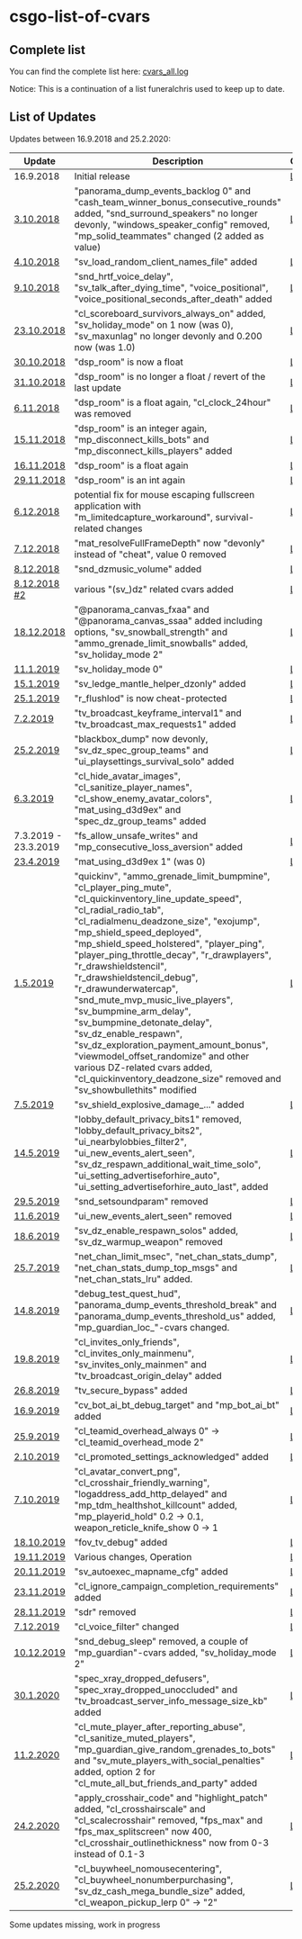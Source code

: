 # csgo-list-of-cvars
## Complete list

You can find the complete list here: [cvars_all.log](cvars_all.log)

Notice: This is a continuation of a list funeralchris used to keep up to date. 

## List of Updates

Updates between 16.9.2018 and 25.2.2020:

| Update | Description | Changes |
| ------------- | ------------- | ------------- |
| 16.9.2018 | Initial release | [Link](../../blob/faf896ff13f61c9ab837ebe3e4375d47805dd682/cvars_all.log) |
| [3.10.2018](http://blog.counter-strike.net/index.php/2018/10/21286/) | "panorama_dump_events_backlog 0" and "cash_team_winner_bonus_consecutive_rounds" added, "snd_surround_speakers" no longer devonly, "windows_speaker_config" removed, "mp_solid_teammates" changed (2 added as value)| [Link](../../commit/c944a5c69f5f689b5092ae3ac607661ce609badb#diff-ca2066e640294151d6fb370d1944ab19) |
| [4.10.2018](http://blog.counter-strike.net/index.php/2018/10/21312/) | "sv_load_random_client_names_file" added | [Link](../../commit/287893bf3de5ef5c897e2404ca421dd9581933bc#diff-ca2066e640294151d6fb370d1944ab19) |
| [9.10.2018](http://blog.counter-strike.net/index.php/2018/10/21333/) | "snd_hrtf_voice_delay", "sv_talk_after_dying_time", "voice_positional", "voice_positional_seconds_after_death" added | [Link](../../commit/cec2951ed09be9276a1b3cef8b37c512f0fcc9a6#diff-ca2066e640294151d6fb370d1944ab19) |
| [23.10.2018](http://blog.counter-strike.net/index.php/2018/10/21397/) | "cl_scoreboard_survivors_always_on" added, "sv_holiday_mode" on 1 now (was 0), "sv_maxunlag" no longer devonly and 0.200 now (was 1.0) | [Link](../../commit/92816a5ef03a3138adf2fb85cbee80d24ebb22cf) |
| [30.10.2018](http://blog.counter-strike.net/index.php/2018/10/21440/) | "dsp_room" is now a float | [Link](../../commit/d58c02ab21c973f465d2f2820bc21ed9cfc230fc#diff-ca2066e640294151d6fb370d1944ab19) |
| [31.10.2018](https://www.reddit.com/r/GlobalOffensive/comments/9strph/counterstrike_global_offensive_update_for_103018/) | "dsp_room" is no longer a float / revert of the last update | [Link](https://github.com/funeralchris/csgo-list-of-cvars/commit/97178e2c76c62243068353f7dff5180953bafb6f) |
| [6.11.2018](http://blog.counter-strike.net/index.php/2018/11/21456/) | "dsp_room" is a float again, "cl_clock_24hour" was removed | [Link](https://github.com/funeralchris/csgo-list-of-cvars/commit/b8cff69bf97b63bf169b35fde61f3583fa7dc5cc) |
| [15.11.2018](http://blog.counter-strike.net/index.php/2018/11/21495/) | "dsp_room" is an integer again, "mp_disconnect_kills_bots" and "mp_disconnect_kills_players" added | [Link](https://github.com/funeralchris/csgo-list-of-cvars/commit/90ef6141ed78230be1659a6dbe79dc7d89048d97) |
| [16.11.2018](https://steamdb.info/patchnotes/3311412/) | "dsp_room" is a float again | [Link](https://github.com/funeralchris/csgo-list-of-cvars/commit/9294499de3f7ead782bc3e5b5aa0b694386db952) |
| [29.11.2018](http://blog.counter-strike.net/index.php/2018/11/21504/) | "dsp_room" is an int again | [Link](../../commit/71de077dd648c2075f999e3fa9624e5c158f4fcf) |
| [6.12.2018](http://blog.counter-strike.net/index.php/2018/12/21530/) | potential fix for mouse escaping fullscreen application with "m_limitedcapture_workaround", survival-related changes | [Link](../../commit/c84f07f2a19a3c7d97f4f0fbdb7b7cd6c002611f) |
| [7.12.2018](https://www.reddit.com/r/GlobalOffensive/comments/a3wf8m/counterstrike_global_offensive_update_2_for_late/) | "mat_resolveFullFrameDepth" now "devonly" instead of "cheat", value 0 removed | [Link](../../commit/e848fbc11a4f289e774632a8d2c0a513011cce2d) |
| [8.12.2018](https://www.reddit.com/r/GlobalOffensive/comments/a455ir/counterstrike_global_offensive_update_3_for_12718/) | "snd_dzmusic_volume" added| [Link](../../commit/2b38c1708f4a051a572d574f24acde2e7b9d223b) |
| [8.12.2018 #2](http://blog.counter-strike.net/index.php/2018/12/21582/) | various "(sv_)dz" related cvars added| [Link](../../commit/062fb23f27c22af53ed0fd455786790da65cfb03) |
| [18.12.2018](http://blog.counter-strike.net/index.php/2018/12/21628/) | "@panorama_canvas_fxaa" and "@panorama_canvas_ssaa" added including options, "sv_snowball_strength" and "ammo_grenade_limit_snowballs" added, "sv_holiday_mode 2" | [Link](../../commit/ca7a7eed24870a41abc8e38b70ec11d4b75d3f0a) |
| [11.1.2019](https://www.reddit.com/r/GlobalOffensive/comments/aepzq1/counterstrike_global_offensive_update_for_11019/) | "sv_holiday_mode 0" | [Link](../../commit/9fd79920c04e1197f3d32a2be1f31b1b540cde06) |
| [15.1.2019](https://blog.counter-strike.net/index.php/2019/01/22628/) | "sv_ledge_mantle_helper_dzonly" added | [Link](../../commit/f2b4fb9571014f14965f1bc055f45a1b2e8ed416) |
| [25.1.2019](https://blog.counter-strike.net/index.php/2019/01/22737/) | "r_flushlod" is now cheat-protected | [Link](../../commit/cf51a453aa3227dbb9f7b92bae6ef5c2e5448caa) |
| [7.2.2019](https://blog.counter-strike.net/index.php/2019/02/22870/) | "tv_broadcast_keyframe_interval1" and "tv_broadcast_max_requests1" added | [Link](../../commit/67664dfbcee3008974d2bb07e41b673116b02bd0) |
| [25.2.2019](https://blog.counter-strike.net/index.php/2019/02/23187/) | "blackbox_dump" now devonly, "sv_dz_spec_group_teams" and "ui_playsettings_survival_solo" added | [Link](../../commit/6fe68469e37bd176234a9d5de6751af24c330bdb) |
| [6.3.2019](https://blog.counter-strike.net/index.php/2019/03/23362/) | "cl_hide_avatar_images", "cl_sanitize_player_names", "cl_show_enemy_avatar_colors", "mat_using_d3d9ex" and "spec_dz_group_teams" added | [Link](../../commit/689071729de31deab2c9bb2ed449b56c640534f6) |
| 7.3.2019 - 23.3.2019 | "fs_allow_unsafe_writes" and "mp_consecutive_loss_aversion" added | [Link](../../commit/433be018498501d46721b193e1df0fb4059aa9a4) |
| [23.4.2019](https://blog.counter-strike.net/index.php/2019/04/23870/) | "mat_using_d3d9ex 1" (was 0) | [Link](../../commit/e322af457059eb202ea0552f253d0bbbe0f86969) |
| [1.5.2019](https://blog.counter-strike.net/index.php/2019/04/23969/) | "quickinv", "ammo_grenade_limit_bumpmine", "cl_player_ping_mute", "cl_quickinventory_line_update_speed", "cl_radial_radio_tab", "cl_radialmenu_deadzone_size", "exojump", "mp_shield_speed_deployed", "mp_shield_speed_holstered", "player_ping", "player_ping_throttle_decay", "r_drawplayers", "r_drawshieldstencil", "r_drawshieldstencil_debug", "r_drawunderwatercap", "snd_mute_mvp_music_live_players", "sv_bumpmine_arm_delay", "sv_bumpmine_detonate_delay", "sv_dz_enable_respawn", "sv_dz_exploration_payment_amount_bonus", "viewmodel_offset_randomize"  and other various DZ-related cvars added, "cl_quickinventory_deadzone_size" removed and "sv_showbullethits" modified | [Link](../../commit/4e8cc1702dbc4d5e599b88293e1eaa17ca5c8073) |
| [7.5.2019](https://blog.counter-strike.net/index.php/2019/05/24111/) | "sv_shield_explosive_damage_..." added | [Link](../../commit/77c718bd8ae43740908d05b433b40db5b5f5e66b) |
| [14.5.2019](https://blog.counter-strike.net/index.php/2019/05/24172/) | "lobby_default_privacy_bits1" removed, "lobby_default_privacy_bits2", "ui_nearbylobbies_filter2", "ui_new_events_alert_seen", "sv_dz_respawn_additional_wait_time_solo", "ui_setting_advertiseforhire_auto", "ui_setting_advertiseforhire_auto_last", added | [Link](../../commit/5888050e85d4e1a8c3214b9819248f19ccfc4064) |
| [29.5.2019](https://blog.counter-strike.net/index.php/2019/05/24458/) | "snd_setsoundparam" removed | [Link](../../commit/96b510fc30e2d5b23f884a44173608ab06200dbc) |
| [11.6.2019](https://blog.counter-strike.net/index.php/2019/06/24536/) | "ui_new_events_alert_seen" removed | [Link](../../commit/57a6823c6a58689c3d7fc6f70d65b1bf05a6922f) |
| [18.6.2019](https://blog.counter-strike.net/index.php/2019/06/24547/) | "sv_dz_enable_respawn_solos" added, "sv_dz_warmup_weapon" removed | [Link](../../commit/59be22d0674c47df860465ae190b7a63dca69966) |
| [25.7.2019](https://blog.counter-strike.net/index.php/2019/07/24922/) | "net_chan_limit_msec", "net_chan_stats_dump", "net_chan_stats_dump_top_msgs" and "net_chan_stats_lru" added. | [Link](../../commit/ec687237a8b996f00963894b77ef56811657ba9e) |
| [14.8.2019](https://blog.counter-strike.net/index.php/2019/08/25099/) | "debug_test_quest_hud", "panorama_dump_events_threshold_break" and "panorama_dump_events_threshold_us" added, "mp_guardian_loc_"-cvars changed. | [Link](../../commit/c41750fdc6763269dbdec27efbca7da36589333d) |
| [19.8.2019](https://blog.counter-strike.net/index.php/2019/08/25188/) | "cl_invites_only_friends", "cl_invites_only_mainmenu", "sv_invites_only_mainmen" and "tv_broadcast_origin_delay" added | [Link](../../commit/27858924b23c5b955dfd1121e6d6f29646f38367) |
| [26.8.2019](https://steamdb.info/patchnotes/4140606/) | "tv_secure_bypass" added | [Link](../../commit/400ce98aa14a0d3889d799f0478848017b7f0257) |
| [16.9.2019](https://blog.counter-strike.net/index.php/2019/09/25510/) | "cv_bot_ai_bt_debug_target" and "mp_bot_ai_bt" added | [Link](../../commit/056842e204c49304784633d5052552e64d6e3175) |
| [25.9.2019](https://blog.counter-strike.net/index.php/2019/09/25640/) | "cl_teamid_overhead_always 0" -> "cl_teamid_overhead_mode 2" | [Link](../../commit/a91da69f82fd54b38564a5a8766c43524ccd4fc6) |
| [2.10.2019](https://blog.counter-strike.net/index.php/2019/10/25707/) | "cl_promoted_settings_acknowledged" added | [Link](../../commit/c0cd7ca35941cf663c2f0eab6c637ae24defa8db) |
| [7.10.2019](https://blog.counter-strike.net/index.php/2019/10/25710/) | "cl_avatar_convert_png", "cl_crosshair_friendly_warning", "logaddress_add_http_delayed" and "mp_tdm_healthshot_killcount" added, "mp_playerid_hold" 0.2 -> 0.1, weapon_reticle_knife_show 0 -> 1 | [Link](../../commit/3aff0ea36ad1e3c6eff8df2d365bbc2291e6751a) |
| [18.10.2019](https://blog.counter-strike.net/index.php/2019/10/25894/) | "fov_tv_debug" added | [Link](../../commit/75e35e9e60dbd73cbaa061a2eb87aee0c563fd24) |
| [19.11.2019](https://blog.counter-strike.net/index.php/2019/11/26310/) | Various changes, Operation | [Link](../../commit/4a6f1af84bdbf7be3f84dc0f4a010399fb50680b) |
| [20.11.2019](https://steamdb.info/patchnotes/4406400/) | "sv_autoexec_mapname_cfg" added | [Link](../../commit/4eaa9a4112ff99731c9d72d424e9ef0e95bc7b4c) |
| [23.11.2019](https://blog.counter-strike.net/index.php/2019/11/26442/) | "cl_ignore_campaign_completion_requirements" added | [Link](../../commit/fa6bfe1840030e7b65ee4fba10c0e0af48ec27dd) |
| [28.11.2019](https://www.reddit.com/r/GlobalOffensive/comments/e2p860/9mb_cs_update/) | "sdr" removed | [Link](../../commit/0e5ad480b1a614e21da2254ee9925dc76227ae18) |
| [7.12.2019](https://blog.counter-strike.net/index.php/2019/12/27192/) | "cl_voice_filter" changed | [Link](../../commit/106144ca846c64917960acd353f32532dd1c8cb8) |
| [10.12.2019](https://blog.counter-strike.net/index.php/2019/12/27283/) | "snd_debug_sleep" removed, a couple of "mp_guardian"-cvars added, "sv_holiday_mode 2" | [Link](../../commit/8db57e2f3f861deb82084e13be051068dcd9aa4f) |
| [30.1.2020](https://blog.counter-strike.net/index.php/2020/01/28305/) | "spec_xray_dropped_defusers", "spec_xray_dropped_unoccluded" and "tv_broadcast_server_info_message_size_kb" added | [Link](../../commit/6e9b8253bd118bf341ebe4e2f73958d406002d6f) |
| [11.2.2020](https://blog.counter-strike.net/index.php/2020/02/28557/) | "cl_mute_player_after_reporting_abuse", "cl_sanitize_muted_players", "mp_guardian_give_random_grenades_to_bots" and "sv_mute_players_with_social_penalties" added, option 2 for "cl_mute_all_but_friends_and_party" added | [Link](../../commit/400e11b283dbeed2bbb8aab72ca3fa95d7e8bb2b) |
| [24.2.2020](https://blog.counter-strike.net/index.php/2020/02/28730/) | "apply_crosshair_code" and "highlight_patch" added, "cl_crosshairscale" and "cl_scalecrosshair" removed, "fps_max" and "fps_max_splitscreen" now 400, "cl_crosshair_outlinethickness" now from 0-3 instead of 0.1-3 | [Link](../../commit/5cc531d9e9cb87cb2db97c11c55e2159221d593e) |
| [25.2.2020](https://blog.counter-strike.net/index.php/2020/02/28792/) | "cl_buywheel_nomousecentering", "cl_buywheel_nonumberpurchasing", "sv_dz_cash_mega_bundle_size" added, "cl_weapon_pickup_lerp 0" -> "2" | [Link](../../commit/6e0a6312093ed441daa668a7e5bc1e40d3fb5598) |

Some updates missing, work in progress
